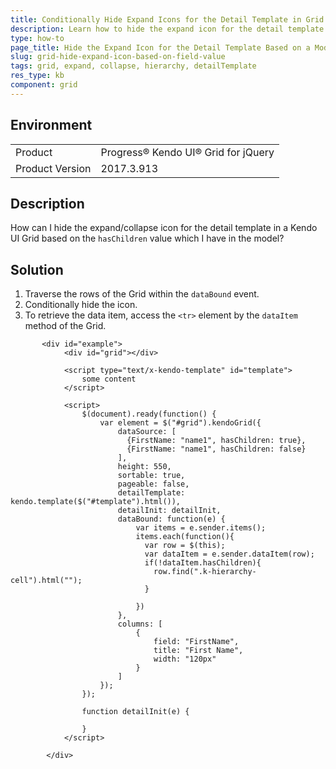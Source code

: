 ```yaml
---
title: Conditionally Hide Expand Icons for the Detail Template in Grid
description: Learn how to hide the expand icon for the detail template in a Kendo UI Grid based on a model value.
type: how-to
page_title: Hide the Expand Icon for the Detail Template Based on a Model Value - Kendo UI for jQuery Data Grid
slug: grid-hide-expand-icon-based-on-field-value
tags: grid, expand, collapse, hierarchy, detailTemplate
res_type: kb
component: grid
---
```


## Environment

<table>
 <tr>
  <td>Product</td>
  <td>Progress® Kendo UI® Grid for jQuery</td> 
 </tr>
 <tr>
  <td>Product Version</td>
  <td>2017.3.913</td>
 </tr>
</table>

## Description

How can I hide the expand/collapse icon for the detail template in a Kendo UI Grid based on the `hasChildren` value which I have in the model?

## Solution

1. Traverse the rows of the Grid within the `dataBound` event.
1. Conditionally hide the icon.
1. To retrieve the data item, access the `<tr>` element by the `dataItem` method of the Grid.

```dojo
       <div id="example">
            <div id="grid"></div>

            <script type="text/x-kendo-template" id="template">
                some content
            </script>

            <script>
                $(document).ready(function() {
                    var element = $("#grid").kendoGrid({
                        dataSource: [
                          {FirstName: "name1", hasChildren: true},
                          {FirstName: "name1", hasChildren: false}
                        ],
                        height: 550,
                        sortable: true,
                        pageable: false,
                        detailTemplate: kendo.template($("#template").html()),
                        detailInit: detailInit,
                        dataBound: function(e) {
                            var items = e.sender.items();
                            items.each(function(){
                              var row = $(this);
                              var dataItem = e.sender.dataItem(row);
                              if(!dataItem.hasChildren){
                                row.find(".k-hierarchy-cell").html("");
                              }

                            })
                        },
                        columns: [
                            {
                                field: "FirstName",
                                title: "First Name",
                                width: "120px"
                            }
                        ]
                    });
                });

                function detailInit(e) {

                }
            </script>

        </div>

```
